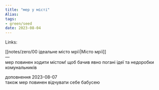 ```yaml
---
title: "мер у місті"
Alias: 
tags:
- green/seed
date: 2023-08-04
---
```

Links:  

[[notes/zero/00 ідеальне місто мрії|Місто мрії]]  
—  
мер повинен ходити містом! щоб бачив явно погані ідеї та недоробки комунальників


доповнення 2023-08-07  
також мер повинен відчувати себе бабусею 
